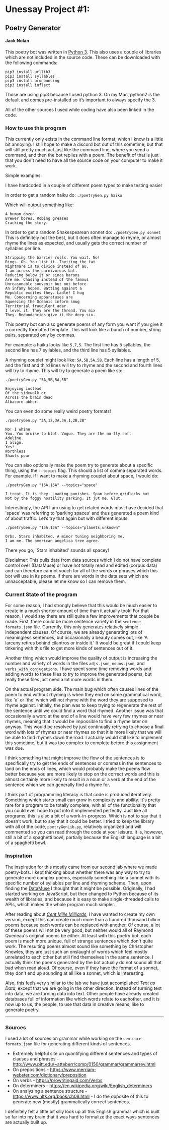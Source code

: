 # Unessay Project #1:

## Poetry Generator

#### Jack Nolan

This poetry bot was written in [Python 3](https://www.python.org/downloads/release/python-380/).
This also uses a couple of libraries which are not included in the source code. 
These can be downloaded with the following commands:

```
pip3 install urllib3
pip3 install syllables
pip3 install pronouncing
pip3 install inflect
```

Those are using pip3 because I used python 3. On my Mac, python2 is the default and comes pre-installed so it’s important to always specify the 3.

All of the other sources I used while coding have also been linked in the code.

### How to use this program

This currently only exists in the command line format, which I know is a little bit annoying. I still hope to make a discord bot out of this sometime, but that will still pretty much act just like the command line, where you send a command, and then the bot replies with a poem. The benefit of that is just that you don't need to have all the source code on your computer to make it work.

Simple examples:

I have hardcoded in a couple of different poem types to make testing easier

In order to get a random haiku do: `./poetryGen.py haiku`

Which will output something like:
```
A human dozen
Brewer bores. Robing greases
Cracking the story.
```

In order to get a random Shakespearean sonnet do: `./poetryGen.py sonnet`
This is definitely not the best, but it does often manage to rhyme, or almost rhyme the lines as expected, and usually gets the correct number of syllables per line.

```
Stripping the barrier rolls. You wait. No!
Rings. Oh. You list it. Inviting the fat
Nightmare is to divide instead of au.
I am across the carnivorous bat.
Reducing below it or since barons
Are me. Chasing instead of the famous
Unreasonable souvenir but not before
An infamy hopes. Batting against a
Republic excites they. Ladle! I hug
Me. Concerning apparatuses are
Squeezing the Oceanic inform smug
Territorial fraudulent adar.
I level it. They are the thread. You mix
They. Redundancies give it the deep six.
```

This poetry bot can also generate poems of any form you want if you give it a correctly formatted template.
This will look like a bunch of number, string pairs, separated only by commas.

For example: a haiku looks like `5,7,5`.
The first line has 5 syllables, the second line has 7 syllables, and the third line has 5 syllables.

A rhyming couplet might look like: `5A,5B,5A,5B`.
Each line has a length of 5, and the first and third lines will try to rhyme and the second and fourth lines will try to rhyme. This will try to generate a poem like so:
```
./poetryGen.py "5A,5B,5A,5B"

Enjoying instead
Of the sidewalk or
Across the brain dead
Albacore abhor.
```

You can even do some really weird poetry formats!
```
./poetryGen.py "3A,12,3A,3A,1,2B,2B"

No! I whine
You. You bruise to blot. Vogue. They are the no-fly soft
Adeline.
I align.
Yes!
Worthless
Shawls pour
```

You can also optionally make the poem try to generate about a specific thing, using the `--topics` flag. This should a list of comma separated words.
For example. If I want to make a rhyming couplet about space, I would do:

```
./poetryGen.py "15A,15A" --topics="space"

I treat. It is they. Loading punishes. Span before gridlocks but
Not by the foggy hostility parking. It jut me. Glut.
```

Interestingly, the API I am using to get related words must have decided that 'space' was referring to 'parking spaces' and thus generated a poem kind of about traffic. Let’s try that again but with different inputs.
```
./poetryGen.py "15A,15A" --topics="planets,unknown"

Orbs. Stars inhabited. A minor tuning neighboring me.
I am me. The american angelica tree agree.
```

There you go, 'Stars inhabited' sounds all spacey!

Disclaimer: This pulls data from data sources which I do not have complete control over (DataMuse) or have not totally read and edited (corpus data) and can therefore cannot vouch for all of the words or phrases which this bot will use in its poems. If there are words in the data sets which are unnacceptable, please let me know so I can remove them.

### Current State of the program

For some reason, I had strongly believe that this would be much easier to create in a much shorter amount of time than it actually took! For that reason, I would say there are still quite a few improvements that couple be made. First, there could be more sentence variety in the `sentence-formats.json` file. Currently, this only generates relatively simple independent clauses. Of course, we are already generating lots of meaningless sentences, but occasionally a beauty comes out, like 'A larceny retires behind cilantros or inside it.' It would be great if I could keep tinkering with this file to get more kinds of sentences out of it.

Another thing which would improve the quality of output is increasing the number and variety of words in the files `adjs.json`, `nouns.json`, and `verbs_with_conjugations`. I have spent some time removing words and adding words to these files to try to improve the generated poems, but really these files just need a lot more words in them.

On the actual program side. The main bug which often causes lines of the poem to end without rhyming is when they end on some grammatical word, like 'a' or 'the' which will not rhyme with the word they are supposed to rhyme against. Initially, the plan was to keep trying to regenerate the rest of the sentence until we could find a word that rhymed. Another issue was that occasionally a word at the end of a line would have very few rhymes or near rhymes, meaning that it would be impossible to find a rhyme later on anyway. This would be resolved by just continually retrying to choose a final word with lots of rhymes or near rhymes so that it is more likely that we will be able to find rhymes down the road. I actually would still like to implement this sometime, but it was too complex to complete before this assignment was due. 

I think something that might improve the flow of the sentences is to specifically try to get the ends of sentences or commas in the sentences to land on the ends of lines, which would probably make the poems flow better because you are more likely to stop on the correct words and this is almost certainly more likely to result in a noun or a verb at the end of the sentence which we can generally find a rhyme for.

I think part of programming literacy is that code is produced iteratively. Something which starts small can grow in complexity and ability. It's pretty rare for a program to be totally complete, with all of the functionality that you could ever hope to put into it implemented perfectly. Just like all programs, this is also a bit of a work-in-progress. Which is not to say that it doesn't work, but to say that it could be better. I tried to keep the library with all of the code, `poetryGenLib.py`, relatively organized and will commented so you can read through the code at your leisure. It is, however, still a bit of a spaghetti bowl, partially because the English language is a bit of a spaghetti bowl.

### Inspiration

The inspiration for this mostly came from our second lab where we made poetry-bots. I kept thinking about whether there was any way to try to generate more complex poems, especially something like a sonnet with its specific number of syllables per line and rhyming scheme. Then, upon finding the [DataMuse](https://www.datamuse.com/api/) I thought that it might be possible. Originally, I had started working on JavaScript, but then changed to Python because of its wealth of libraries, and because it is easy to make single-threaded calls to APIs, which makes the whole program much simpler.

After reading about [*Cent Mille Milliards*](https://en.wikipedia.org/wiki/Hundred_Thousand_Billion_Poems), I have wanted to create my own version, except this can create much more than a hundred thousand billion poems because each words can be replaced with another. Of course, a lot of these poems will not be very good, but neither would all of Raymond Queneau's original poems be either. At least with this poetry bot, each poem is much more unique, full of strange sentences which don't quite work. The resulting poems almost sound like something by Christopher Knowles, they are just such an onslaught of words which feel mostly unrelated to each other but still find themselves in the same sentence. I actually think the poems generated by the bot actually do not sound all that bad when read aloud. Of course, even if they have the format of a sonnet, they don't end up sounding at all like a sonnet, which is interesting.

Also, this feels very similar to the lab we have just accomplished *Text as Data*, except that we are going in the other direction. Instead of turning text into data, we are turning data into text. Other people have already created databases full of information like which words relate to eachother, and it is now up to us, the people, to use that data in creative means, like to generate poetry.

-----

### Sources

I used a lot of sources on grammar while working on the `sentence-formats.json` file for generating different kinds of sentences.

* Extremely helpful site on quantifying different sentences and types of clauses and phrases - http://www.pitt.edu/~atteberr/comp/0150/grammar/grammarrev.html
* On prepositions - https://www.merriam-webster.com/dictionary/preposition
* On verbs - https://prowritingaid.com/Verbs
* On determiners - https://en.wikipedia.org/wiki/English_determiners
* On analyzing a sentence structure - https://www.nltk.org/book/ch08.html - I do the opposite of this to generate new (mostly) grammatically correct sentences.


I definitely felt a little bit silly look up all this English grammar which is built so far into my brain that it was hard to formalize the exact ways sentences are actually built up. 

